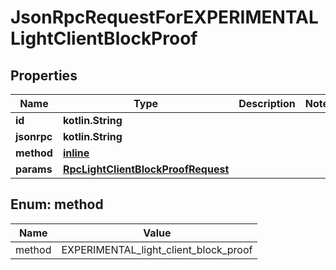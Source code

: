 
# JsonRpcRequestForEXPERIMENTALLightClientBlockProof

## Properties
| Name | Type | Description | Notes |
| ------------ | ------------- | ------------- | ------------- |
| **id** | **kotlin.String** |  |  |
| **jsonrpc** | **kotlin.String** |  |  |
| **method** | [**inline**](#Method) |  |  |
| **params** | [**RpcLightClientBlockProofRequest**](RpcLightClientBlockProofRequest.md) |  |  |


<a id="Method"></a>
## Enum: method
| Name | Value |
| ---- | ----- |
| method | EXPERIMENTAL_light_client_block_proof |



